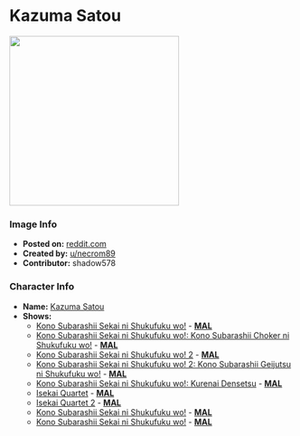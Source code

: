 # Kazuma Satou

<img src="https://raw.githubusercontent.com/shadow578/Project-Padoru/master/Padoru/konosuba-kazuma.png" height="300">

### Image Info
* **Posted on:**     [reddit.com](https://www.reddit.com/r/Konosuba/comments/a0lm4n/kazuma_padoru/)
* **Created by:**    [u/necrom89](https://github.com/shadow578/Project-Padoru/blob/master/table-of-contents/creators/unecrom89.md)
* **Contributor:**   shadow578

### Character Info
* **Name:**   [Kazuma Satou](https://myanimelist.net/character/117221)
* **Shows:**
  * [Kono Subarashii Sekai ni Shukufuku wo!](https://github.com/shadow578/Project-Padoru/blob/master/table-of-contents/shows/KonoSubarashiiSekainiShukufukuwo.md) - [__MAL__](https://myanimelist.net/anime/30831/Kono_Subarashii_Sekai_ni_Shukufuku_wo)
  * [Kono Subarashii Sekai ni Shukufuku wo!: Kono Subarashii Choker ni Shukufuku wo!](https://github.com/shadow578/Project-Padoru/blob/master/table-of-contents/shows/KonoSubarashiiSekainiShukufukuwoKonoSubarashiiChokerniShukufukuwo.md) - [__MAL__](https://myanimelist.net/anime/32380/Kono_Subarashii_Sekai_ni_Shukufuku_wo__Kono_Subarashii_Choker_ni_Shukufuku_wo)
  * [Kono Subarashii Sekai ni Shukufuku wo! 2](https://github.com/shadow578/Project-Padoru/blob/master/table-of-contents/shows/KonoSubarashiiSekainiShukufukuwo2.md) - [__MAL__](https://myanimelist.net/anime/32937/Kono_Subarashii_Sekai_ni_Shukufuku_wo_2)
  * [Kono Subarashii Sekai ni Shukufuku wo! 2: Kono Subarashii Geijutsu ni Shukufuku wo!](https://github.com/shadow578/Project-Padoru/blob/master/table-of-contents/shows/KonoSubarashiiSekainiShukufukuwo2KonoSubarashiiGeijutsuniShukufukuwo.md) - [__MAL__](https://myanimelist.net/anime/34626/Kono_Subarashii_Sekai_ni_Shukufuku_wo_2__Kono_Subarashii_Geijutsu_ni_Shukufuku_wo)
  * [Kono Subarashii Sekai ni Shukufuku wo!: Kurenai Densetsu](https://github.com/shadow578/Project-Padoru/blob/master/table-of-contents/shows/KonoSubarashiiSekainiShukufukuwoKurenaiDensetsu.md) - [__MAL__](https://myanimelist.net/anime/38040/Kono_Subarashii_Sekai_ni_Shukufuku_wo__Kurenai_Densetsu)
  * [Isekai Quartet](https://github.com/shadow578/Project-Padoru/blob/master/table-of-contents/shows/IsekaiQuartet.md) - [__MAL__](https://myanimelist.net/anime/38472/Isekai_Quartet)
  * [Isekai Quartet 2](https://github.com/shadow578/Project-Padoru/blob/master/table-of-contents/shows/IsekaiQuartet2.md) - [__MAL__](https://myanimelist.net/anime/39988/Isekai_Quartet_2)
  * [Kono Subarashii Sekai ni Shukufuku wo!](https://github.com/shadow578/Project-Padoru/blob/master/table-of-contents/shows/KonoSubarashiiSekainiShukufukuwo.md) - [__MAL__](https://myanimelist.net/manga/60553/Kono_Subarashii_Sekai_ni_Shukufuku_wo)
  * [Kono Subarashii Sekai ni Shukufuku wo!](https://github.com/shadow578/Project-Padoru/blob/master/table-of-contents/shows/KonoSubarashiiSekainiShukufukuwo.md) - [__MAL__](https://myanimelist.net/manga/80385/Kono_Subarashii_Sekai_ni_Shukufuku_wo)


